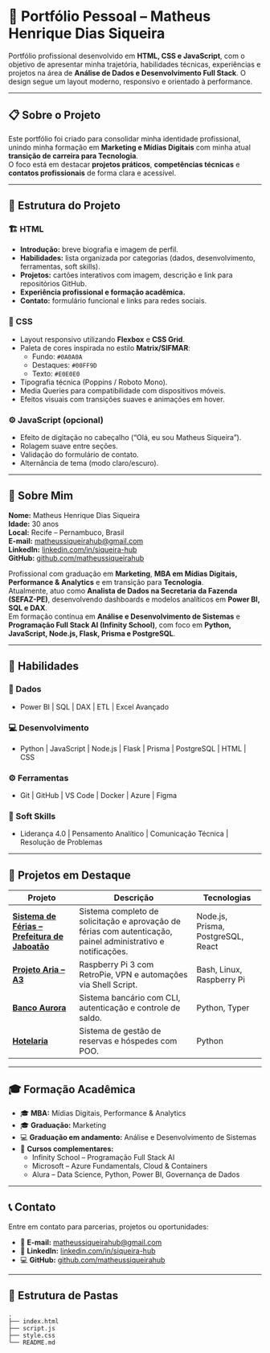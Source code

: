 # 💼 Portfólio Pessoal – Matheus Henrique Dias Siqueira

Portfólio profissional desenvolvido em **HTML, CSS e JavaScript**, com o objetivo de apresentar minha trajetória, habilidades técnicas, experiências e projetos na área de **Análise de Dados e Desenvolvimento Full Stack**. O design segue um layout moderno, responsivo e orientado à performance.

---

## 📋 Sobre o Projeto

Este portfólio foi criado para consolidar minha identidade profissional, unindo minha formação em **Marketing e Mídias Digitais** com minha atual **transição de carreira para Tecnologia**.  
O foco está em destacar **projetos práticos**, **competências técnicas** e **contatos profissionais** de forma clara e acessível.

---

## 🧩 Estrutura do Projeto

### 🏗️ HTML
- **Introdução:** breve biografia e imagem de perfil.  
- **Habilidades:** lista organizada por categorias (dados, desenvolvimento, ferramentas, soft skills).  
- **Projetos:** cartões interativos com imagem, descrição e link para repositórios GitHub.  
- **Experiência profissional e formação acadêmica.**  
- **Contato:** formulário funcional e links para redes sociais.

### 🎨 CSS
- Layout responsivo utilizando **Flexbox** e **CSS Grid**.  
- Paleta de cores inspirada no estilo **Matrix/SIFMAR**:  
  - Fundo: `#0A0A0A`  
  - Destaques: `#00FF9D`  
  - Texto: `#E0E0E0`  
- Tipografia técnica (Poppins / Roboto Mono).  
- Media Queries para compatibilidade com dispositivos móveis.  
- Efeitos visuais com transições suaves e animações em hover.

### ⚙️ JavaScript (opcional)
- Efeito de digitação no cabeçalho (“Olá, eu sou Matheus Siqueira”).  
- Rolagem suave entre seções.  
- Validação do formulário de contato.  
- Alternância de tema (modo claro/escuro).

---

## 👤 Sobre Mim

**Nome:** Matheus Henrique Dias Siqueira  
**Idade:** 30 anos  
**Local:** Recife – Pernambuco, Brasil  
**E-mail:** [matheussiqueirahub@gmail.com](mailto:matheussiqueirahub@gmail.com)  
**LinkedIn:** [linkedin.com/in/siqueira-hub](https://www.linkedin.com/in/siqueira-hub/)  
**GitHub:** [github.com/matheussiqueirahub](https://github.com/matheussiqueirahub)

Profissional com graduação em **Marketing**, **MBA em Mídias Digitais, Performance & Analytics** e em transição para **Tecnologia**.  
Atualmente, atuo como **Analista de Dados na Secretaria da Fazenda (SEFAZ-PE)**, desenvolvendo dashboards e modelos analíticos em **Power BI, SQL e DAX**.  
Em formação contínua em **Análise e Desenvolvimento de Sistemas** e **Programação Full Stack AI (Infinity School)**, com foco em **Python, JavaScript, Node.js, Flask, Prisma e PostgreSQL**.

---

## 🧠 Habilidades

### 💾 Dados
- Power BI | SQL | DAX | ETL | Excel Avançado  

### 💻 Desenvolvimento
- Python | JavaScript | Node.js | Flask | Prisma | PostgreSQL | HTML | CSS  

### ⚙️ Ferramentas
- Git | GitHub | VS Code | Docker | Azure | Figma  

### 🧩 Soft Skills
- Liderança 4.0 | Pensamento Analítico | Comunicação Técnica | Resolução de Problemas  

---

## 🚀 Projetos em Destaque

| Projeto | Descrição | Tecnologias |
|----------|------------|--------------|
| [**Sistema de Férias – Prefeitura de Jaboatão**](https://github.com/matheussiqueirahub/backsist-ferias) | Sistema completo de solicitação e aprovação de férias com autenticação, painel administrativo e notificações. | Node.js, Prisma, PostgreSQL, React |
| [**Projeto Aria – A3**](https://github.com/matheussiqueirahub/Projeto_Aria) | Raspberry Pi 3 com RetroPie, VPN e automações via Shell Script. | Bash, Linux, Raspberry Pi |
| [**Banco Aurora**](https://github.com/matheussiqueirahub/banco_aurora) | Sistema bancário com CLI, autenticação e controle de saldo. | Python, Typer |
| [**Hotelaria**](https://github.com/matheussiqueirahub/hotelaria) | Sistema de gestão de reservas e hóspedes com POO. | Python |

---

## 🎓 Formação Acadêmica

- 🎓 **MBA:** Mídias Digitais, Performance & Analytics  
- 🎓 **Graduação:** Marketing  
- 💻 **Graduação em andamento:** Análise e Desenvolvimento de Sistemas  
- 🧠 **Cursos complementares:**  
  - Infinity School – Programação Full Stack AI  
  - Microsoft – Azure Fundamentals, Cloud & Containers  
  - Alura – Data Science, Python, Power BI, Governança de Dados  

---

## 📞 Contato

Entre em contato para parcerias, projetos ou oportunidades:

- 📧 **E-mail:** [matheussiqueirahub@gmail.com](mailto:matheussiqueirahub@gmail.com)  
- 💼 **LinkedIn:** [linkedin.com/in/siqueira-hub](https://www.linkedin.com/in/siqueira-hub/)  
- 💻 **GitHub:** [github.com/matheussiqueirahub](https://github.com/matheussiqueirahub)

---

## 🧱 Estrutura de Pastas

```text
.
├── index.html
├── script.js
├── style.css
└── README.md
```
